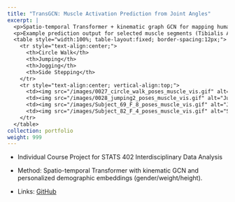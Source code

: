 ```yaml
---
title: "TransGCN: Muscle Activation Prediction from Joint Angles"
excerpt: |
  <p>Spatio-temporal Transformer + kinematic graph GCN for mapping human action to muscle activation values.</p>
  <p>Example prediction output for selected muscle segments (Tibialis Anterior, Rectus Femoris, External Obliques): </p>
  <table style="width:100%; table-layout:fixed; border-spacing:12px;">
    <tr style="text-align:center;">
      <th>Circle Walk</th>
      <th>Jumping</th>
      <th>Jogging</th>
      <th>Side Stepping</th>
    </tr>
    <tr style="text-align:center; vertical-align:top;">
      <td><img src="/images/0027_circle_walk_poses_muscle_vis.gif" alt="Circle Walk" style="width:80%; max-width:320px; height:auto;"></td>
      <td><img src="/images/0028_jumping2_poses_muscle_vis.gif" alt="Jumping" style="width:80%; max-width:320px; height:auto;"></td>
      <td><img src="/images/Subject_69_F_8_poses_muscle_vis.gif" alt="Jogging" style="width:80%; max-width:320px; height:auto;"></td>
      <td><img src="/images/Subject_82_F_4_poses_muscle_vis.gif" alt="Side Stepping" style="width:80%; max-width:320px; height:auto;"></td>
    </tr>
  </table>
collection: portfolio
weight: 999
---
```


- Individual Course Project for STATS 402 Interdisciplinary Data Analysis
- Method: Spatio-temporal Transformer with kinematic GCN and personalized demographic embeddings (gender/weight/height).

- Links: [GitHub](https://github.com/CeciliaTheBirb/Motion2Muscle_TransGCN) 